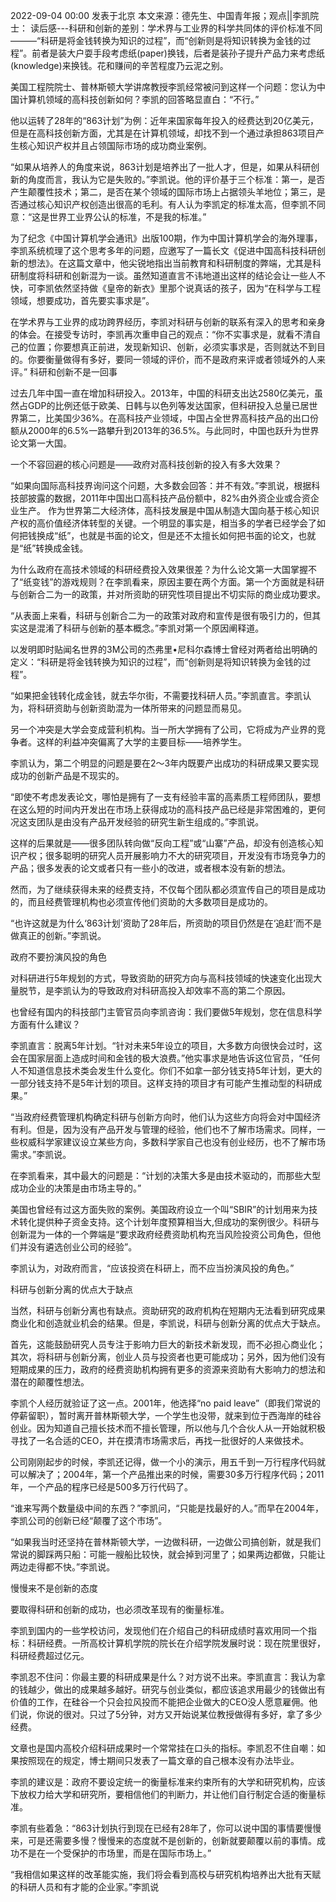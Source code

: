 2022-09-04 00:00 发表于北京
本文来源：德先生、中国青年报；观点||李凯院士：
读后感---科研和创新的差别：学术界与工业界的科学共同体的评价标准不同———“科研是将金钱转换为知识的过程”，而“创新则是将知识转换为金钱的过程”。前者是装大户耍手段考虑纸(paper)换钱，后者是装孙子提升产品力来考虑纸(knowledge)来换钱。花和赚间的辛苦程度乃云泥之别。

美国工程院院士、普林斯顿大学讲席教授李凯经常被问到这样一个问题：您认为中国计算机领域的高科技创新如何？李凯的回答略显直白：“不行。” 

他以运转了28年的“863计划”为例：近年来国家每年投入的经费达到20亿美元，但是在高科技创新方面，尤其是在计算机领域，却找不到一个通过承担863项目产生核心知识产权并且占领国际市场的成功商业案例。 

“如果从培养人的角度来说，863计划是培养出了一批人才，但是，如果从科研创新的角度而言，我认为它是失败的。”李凯说。他的评价基于三个标准：第一，是否产生颠覆性技术；第二，是否在某个领域的国际市场上占据领头羊地位；第三，是否通过核心知识产权创造出很高的毛利。有人认为李凯定的标准太高，但李凯不同意：“这是世界工业界公认的标准，不是我的标准。” 

为了纪念《中国计算机学会通讯》出版100期，作为中国计算机学会的海外理事，李凯系统梳理了这个思考多年的问题，应邀写了一篇长文《促进中国高科技科研创新的想法》。在这篇文章中，他尖锐地指出当前教育和科研制度的弊端，尤其是科研制度将科研和创新混为一谈。虽然知道直言不讳地道出这样的结论会让一些人不快，可李凯依然坚持做《皇帝的新衣》里那个说真话的孩子，因为“在科学与工程领域，想要成功，首先要实事求是”。 

在学术界与工业界的成功跨界经历，李凯对科研与创新的联系有深入的思考和亲身的体会。在接受专访时，李凯再次重申自己的观点：“你不实事求是，就看不清自己的位置；你要想真正前进，发现新知识、创新，必须实事求是，否则就达不到目的。你要衡量做得有多好，要同一领域的评价，而不是政府来评或者领域外的人来评。”
科研和创新不是一回事

过去几年中国一直在增加科研投入。2013年，中国的科研支出达2580亿美元，虽然占GDP的比例还低于欧美、日韩与以色列等发达国家，但科研投入总量已居世界第二，比美国少36%。在高科技产业领域，中国占全世界高科技产品的出口份额从2000年的6.5%一路攀升到2013年的36.5%。与此同时，中国也跃升为世界论文第一大国。 

一个不容回避的核心问题是——政府对高科技创新的投入有多大效果？ 

“如果向国际高科技界询问这个问题，大多数会回答：并不有效。”李凯说，根据科技部披露的数据，2011年中国出口高科技产品份额中，82%由外资企业或合资企业生产。
作为世界第二大经济体，高科技发展是中国从制造大国向基于核心知识产权的高价值经济体转型的关键。一个明显的事实是，相当多的学者已经学会了如何把钱换成“纸”，也就是书面的论文，但是还不太擅长如何把书面的论文，也就是“纸”转换成金钱。 

为什么政府在高技术领域的科研经费投入效果很差？为什么论文第一大国掌握不了“纸变钱”的游戏规则？在李凯看来，原因主要在两个方面。第一个方面就是科研与创新合二为一的政策，并对所资助的研究性项目提出不切实际的商业成功要求。 

“从表面上来看，科研与创新合二为一的政策对政府和宣传是很有吸引力的，但其实这是混淆了科研与创新的基本概念。”李凯对第一个原因阐释道。 

以发明即时贴闻名世界的3M公司的杰弗里•尼科尔森博士曾经对两者给出明确的定义：“科研是将金钱转换为知识的过程”，而“创新则是将知识转换为金钱的过程”。 

“如果把金钱转化成金钱，就去华尔街，不需要找科研人员。”李凯直言。李凯认为，将科研资助与创新资助混为一体所带来的问题显而易见。 

另一个冲突是大学会变成营利机构。当一所大学拥有了公司，它将成为产业界的竞争者。这样的利益冲突偏离了大学的主要目标——培养学生。 

李凯认为，第二个明显的问题是要在2～3年内既要产出成功的科研成果又要实现成功的创新产品是不现实的。 

“即使不考虑发表论文，哪怕是拥有了一支有经验丰富的高素质工程师团队，要想在这么短的时间内开发出在市场上获得成功的高科技产品已经是非常困难的，更何况这支团队是由没有产品开发经验的研究生新生组成的。”李凯说。 

这样的后果就是——很多团队转向做“反向工程”或“山寨”产品，却没有创造核心知识产权；很多聪明的研究人员开展影响力不大的研究项目，开发没有市场竞争力的产品；很多发表的论文或者只有一些小的改进，或者根本没有新的想法。 

然而，为了继续获得未来的经费支持，不仅每个团队都必须宣传自己的项目是成功的，而且经费管理机构也必须宣传他们资助的大多数项目是成功的。 

“也许这就是为什么‘863计划’资助了28年后，所资助的项目仍然是在‘追赶’而不是做真正的创新。”李凯说。

政府不要扮演风投的角色

对科研进行5年规划的方式，导致资助的研究方向与高科技领域的快速变化出现大量脱节，是李凯认为的导致政府对科研高投入却效率不高的第二个原因。 

也曾经有国内的科技部门主管官员向李凯咨询：我们要做5年规划，您在信息科学方面有什么建议？ 

李凯直言：脱离5年计划。“针对未来5年设立的项目，大多数方向很快会过时，这会在国家层面上造成时间和金钱的极大浪费。”他实事求是地告诉这位官员，“任何人不知道信息技术类会发生什么变化。你们不如拿一部分钱支持5年计划，更大的一部分钱支持不是5年计划的项目。这样支持的项目才有可能产生推动型的科研成果。” 

“当政府经费管理机构确定科研与创新方向时，他们认为这些方向将会对中国经济有利。但是，因为没有产品开发与管理的经验，他们也不了解市场需求。同样，一些权威科学家建议设立某些方向，多数科学家自己也没有创业经历，也不了解市场需求。”李凯说。

在李凯看来，其中最大的问题是：“计划的决策大多是由技术驱动的，而那些大型成功企业的决策是由市场主导的。” 

美国也曾经有过这方面失败的案例。美国政府设立一个叫“SBIR”的计划用来为技术转化提供种子资金支持。这个计划年度预算相当大,但成功的案例很少。科研与创新混为一体的一个弊端是“要求政府经费资助机构充当风险投资公司角色，但他们并没有遴选创业公司的经验”。 

李凯认为，对政府而言，“应该投资在科研上，而不应当扮演风投的角色。”

科研与创新分离的优点大于缺点

当然，科研与创新分离也有缺点。资助研究的政府机构在短期内无法看到研究成果商业化和创造就业机会的结果。但是，李凯说，科研与创新分离的优点大于缺点。 

首先，这能鼓励研究人员专注于影响力巨大的新技术新发现，而不必担心商业化；其次，将科研与创新分离，创业人员与投资者也更可能成功；另外，因为他们没有短期成果的压力，政府的经费资助机构拥有更多的资源来资助有大影响力的想法和潜在的颠覆性想法。

李凯个人经历就验证了这一点。2001年，他选择“no paid leave”（即我们常说的停薪留职），暂时离开普林斯顿大学，一个学生也没带，就来到位于西海岸的硅谷创业。因为知道自己擅长技术而不擅长管理，所以他与几个合伙人从一开始就积极寻找了一名合适的CEO，并在摸清市场需求后，再找一批很好的人来做技术。 

公司刚刚起步的时候，李凯还记得，做一个小的演示，用五千到一万行程序代码就可以解决了；2004年，第一个产品推出来的时候，需要30多万行程序代码；2011年，一个产品的程序已经是500多万行代码了。

“谁来写两个数量级中间的东西？”李凯问，“只能是找最好的人。”而早在2004年，李凯公司的创新已经“颠覆了这个市场”。 

“如果我当时还坚持在普林斯顿大学，一边做科研，一边做公司搞创新，就是我们常说的脚踩两只船：可能一艘船比较快，就会掉到河里了；如果两边都做，只能让两边走得都不快。”李凯说。

慢慢来不是创新的态度

要取得科研和创新的成功，也必须改革现有的衡量标准。 

李凯到国内的一些学校访问，发现他们在介绍自己的科研成绩时喜欢用同一个指标：科研经费。一所高校计算机学院的院长在介绍学院发展时说：现在院里很好，科研经费超过亿元。

李凯忍不住问：你最主要的科研成果是什么？对方说不出来。李凯直言：我认为拿的钱越少，做出的成果越多越好。研究与创业类似，都应该追求用最少的钱做出有价值的工作，在硅谷一个只会拉风投而不能把企业做大的CEO没人愿意雇佣。他们说，你说的很对。只过了5分钟，对方又开始说某位教授做得有多好，拿了多少经费。

文章也是国内高校介绍科研成果时一个常常挂在口头的指标。李凯忍不住自嘲：如果按照现在的规定，博士期间只发表了一篇文章的自己根本没有办法毕业。

李凯的建议是：政府不要设定统一的衡量标准来约束所有的大学和研究机构，应该下放权力给大学和研究所，要相信他们的判断力，并让他们自行制定合适的衡量标准。 

李凯有些着急：“863计划执行到现在已经有28年了，你可以说中国的事情要慢慢来，可是还需要多慢？慢慢来的态度就不是创新的，创新就要颠覆以前的事情。成功不是在一个受保护的市场里，而是在国际市场上。” 

“我相信如果这样的改革能实施，我们将会看到高校与研究机构培养出大批有天赋的科研人员和有才能的企业家。”李凯说